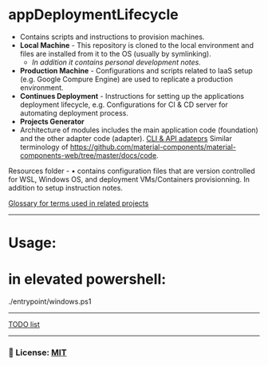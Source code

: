 # appDeploymentLifecycle
- Contains scripts and instructions to provision machines.
- **Local Machine** - This repository is cloned to the local environment and files are installed from it to the OS (usually by symlinking). 
    - _In addition it contains personal development notes._
- **Production Machine** - Configurations and scripts related to IaaS setup (e.g. Google Compure Engine) are used to replicate a production environment.
- **Continues Deployment** - Instructions for setting up the applications deployment lifecycle, e.g. Configurations for CI & CD server for automating deployment process.
- **Projects Generator** 
- Architecture of modules includes the main application code (foundation) and the other adapter code (adapter). [CLI & API adateprs](/documentation/DesignPatternsConceptsConventions/cliAndApi.md)
        Similar terminology of https://github.com/material-components/material-components-web/tree/master/docs/code. 

Resources folder -
•  contains configuration files that are version controlled for WSL, Windows OS, and deployment VMs/Containers provisionning. In addition to setup instruction notes.

[Glossary for terms used in related projects](./documentation/glossary.md)
___

# Usage: 
# in elevated powershell: 
./entrypoint/windows.ps1
___

[TODO list](/documentation/todo-list.md)

___

### 🔑 License: [MIT](/.github/LICENSE)
